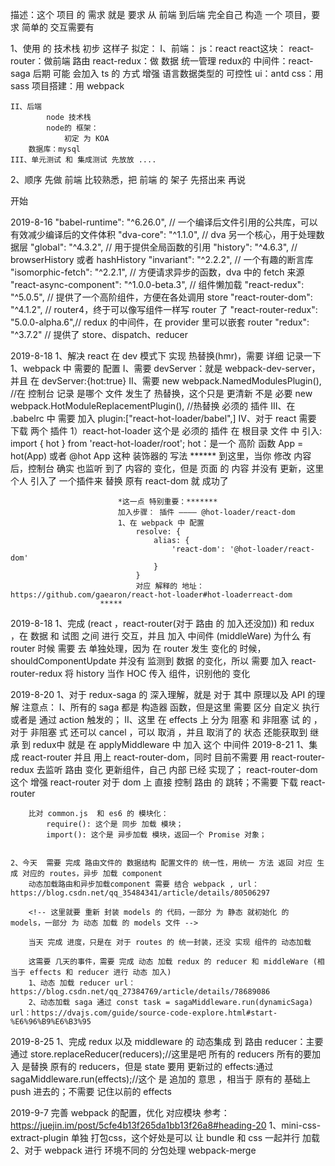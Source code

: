 描述：这个 项目 的 需求 就是 要求 从 前端 到后端 完全自己 构造 一个 项目，要求 简单的 交互需要有

1、使用 的 技术栈 初步 这样子 拟定：
    I、前端：
            js：react
                react这块：
                    react-router：做前端 路由
                    react-redux：做 数据 统一管理
                                redux的 中间件：react-saga
                后期 可能 会加入 ts 的 方式 增强 语言数据类型的 可控性
            ui：antd
            css：用 sass 
            项目搭建：用 webpack

    II、后端
            node 技术栈
            node的 框架：
                初定 为 KOA
        数据库：mysql
    III、单元测试 和 集成测试 先放放 ....
2、顺序
    先做 前端 比较熟悉，把 前端 的 架子 先搭出来 再说



开始

2019-8-16
"babel-runtime": "^6.26.0", // 一个编译后文件引用的公共库，可以有效减少编译后的文件体积
"dva-core": "^1.1.0", // dva 另一个核心，用于处理数据层
"global": "^4.3.2", // 用于提供全局函数的引用
"history": "^4.6.3", // browserHistory 或者 hashHistory
"invariant": "^2.2.2", // 一个有趣的断言库
"isomorphic-fetch": "^2.2.1", // 方便请求异步的函数，dva 中的 fetch 来源
"react-async-component": "^1.0.0-beta.3", // 组件懒加载
"react-redux": "^5.0.5", // 提供了一个高阶组件，方便在各处调用 store
"react-router-dom": "^4.1.2", // router4，终于可以像写组件一样写 router 了
"react-router-redux": "5.0.0-alpha.6",// redux 的中间件，在 provider 里可以嵌套 router
"redux": "^3.7.2" // 提供了 store、dispatch、reducer 
            
2019-8-18
    1、解决 react 在 dev 模式下 实现 热替换(hmr)，需要 详细 记录一下
        1、webpack 中 需要的 配置
            I、需要 devServer：就是 webpack-dev-server，并且 在 devServer:{hot:true}
            II、需要 
                    new webpack.NamedModulesPlugin(), //在 控制台 记录 是哪个 文件 发生了 热替换，这个只是 更清新 不是 必要
                    new webpack.HotModuleReplacementPlugin(), //热替换 必须的 插件
            III、在 .babelrc 中 需要 加入
                    plugin:["react-hot-loader/babel",]
            IV、对于 react 需要 下载 两个 插件
                    1）react-hot-loader 这个是 必须的 插件
                        在 根目录 文件 中 引入:
                            import { hot } from 'react-hot-loader/root';
                            hot：是一个 高阶 函数 App = hot(App) 或者 @hot App 这种 装饰器的 写法
                        ******
                            到这里，当你 修改 内容 后，控制台 确实 也监听 到了 内容的 变化，但是 页面 的 内容 并没有 更新，这里 个人 引入了 一个插件来 替换 原有  react-dom  就 成功了
                            
                            *这一点 特别重要：*******
                            加入步骤： 插件 ———— @hot-loader/react-dom
                            1、在 webpack 中 配置
                                resolve: {
                                    alias: {
                                        'react-dom': '@hot-loader/react-dom'
                                    }
                                }
                                对应 解释的 地址： https://github.com/gaearon/react-hot-loader#hot-loaderreact-dom
                        *****
2019-8-18
    1、完成 (react ，react-router(对于 路由 的 加入还没加)) 和 redux ，在 数据 和 试图 之间 进行 交互，并且 加入 中间件 (middleWare)
        为什么 有 router 时候 需要 去 单独处理，因为 在 router 发生 变化的 时候，shouldComponentUpdate 并没有 监测到 数据 的变化，所以 需要 加入 react-router-redux 将 history 当作 HOC 传入 组件，识别他的 变化
        
2019-8-20
    1、对于 redux-saga 的 深入理解，就是 对于 其中 原理以及 API 的理解
        注意点：
            I、所有的 saga 都是 构造器 函数，但是这里 需要 区分 自定义 执行 或者是 通过 action 触发的；
            II、这里 在 effects 上 分为 阻塞 和 非阻塞 试 的 ，对于 非阻塞 式 还可以 cancel ，可以 取消 ，并且 取消了的 状态 还能获取到
        继承 到 redux中 就是 在 applyMiddleware 中 加入 这个 中间件
        <!-- 
            简单 实现 对于 models  中 的 effects 中的 方法的 统一 集成，到时候 还需要 做 对于 reducer 和 effects 的 action 的 具体 区分，这里还没完成
         -->
2019-8-21
    1、集成 react-router 并且 用上 react-router-dom，同时 目前不需要 用 react-router-redux 去监听 路由 变化 更新组件，自己 内部 已经 实现了；
        react-router-dom 这个 增强 react-router 对于 dom 上 直接 控制 路由 的 跳转；不需要 下载 react-router

        比对 common.js  和 es6 的 模块化：
            require(): 这个是 同步 加载 模块；
            import(): 这个是 异步加载 模块，返回一个 Promise 对象；


    2、今天  需要 完成 路由文件的 数据结构 配置文件的 统一性，用统一 方法 返回 对应 生成 对应的 routes，异步 加载 component
        动态加载路由和异步加载component 需要 结合 webpack , url：https://blog.csdn.net/qq_35484341/article/details/80506297

        <!-- 这里就要 重新 封装 models 的 代码，一部分 为 静态 就初始化 的 models，一部分 为 动态 加载 的 models 文件 -->

        当天 完成 进度，只是在 对于 routes 的 统一封装，还没 实现 组件的 动态加载
        
        这需要 几天的事件，需要 完成 动态 加载 redux 的 reducer 和 middleWare (相当于 effects 和 reducer 进行 动态 加入)
        1、动态 加载 reducer url：https://blog.csdn.net/qq_27384769/article/details/78689086
        2、动态加载 saga 通过 const task = sagaMiddleware.run(dynamicSaga) url：https://dvajs.com/guide/source-code-explore.html#start-%E6%96%B9%E6%B3%95
2019-8-25
    1、完成 redux 以及 middleware 的 动态集成 到 路由
        reducer：主要通过  store.replaceReducer(reducers);//这里是吧 所有的 reducers 所有的要加入 是替换 原有的 reducers，但是 state 要用 更新过的
        effects:通过  sagaMiddleware.run(effects);//这个 是 追加的 意思 ，相当于 原有的 基础上 push 进去的；不需要 记住以前的 effects

2019-9-7
    完善 webpack 的配置，优化 对应模块
    参考：https://juejin.im/post/5cfe4b13f265da1bb13f26a8#heading-20
    1、mini-css-extract-plugin 单独 打包css，这个好处是可以 让 bundle 和 css  一起并行 加载
    2、对于 webpack 进行 环境不同的 分包处理 webpack-merge
    


